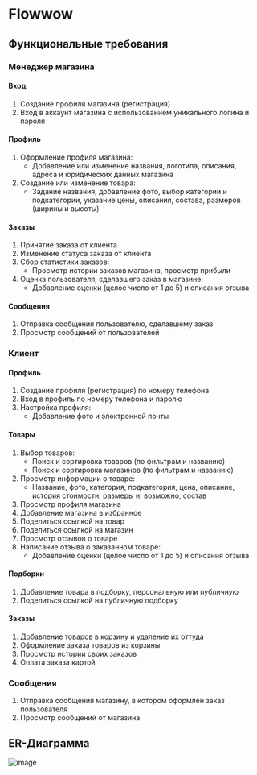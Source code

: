 # Flowwow 

## Функциональные требования

### Менеджер магазина

#### Вход
1. Создание профиля магазина (регистрация)
2. Вход в аккаунт магазина с использованием уникального логина и пароля

#### Профиль
1. Оформление профиля магазина:
   - Добавление или изменение названия, логотипа, описания, адреса и юридических данных магазина
2. Создание или изменение товара:
   - Задание названия, добавление фото, выбор категории и подкатегории, указание цены, описания, состава, размеров (ширины и высоты)

#### Заказы
1. Принятие заказа от клиента
2. Изменение статуса заказа от клиента
3. Сбор статистики заказов:
   - Просмотр истории заказов магазина, просмотр прибыли
4. Оценка пользователя, сделавшего заказ в магазине:
   - Добавление оценки (целое число от 1 до 5) и описания отзыва

#### Сообщения
1. Отправка сообщения пользователю, сделавшему заказ
2. Просмотр сообщений от пользователей

### Клиент

#### Профиль
1. Создание профиля (регистрация) по номеру телефона
2. Вход в профиль по номеру телефона и паролю
3. Настройка профиля:
   - Добавление фото и электронной почты

#### Товары
1. Выбор товаров:
   - Поиск и сортировка товаров (по фильтрам и названию)
   - Поиск и сортировка магазинов (по фильтрам и названию)
2. Просмотр информации о товаре:
   - Название, фото, категория, подкатегория, цена, описание, история стоимости, размеры и, возможно, состав
3. Просмотр профиля магазина
4. Добавление магазина в избранное
5. Поделиться ссылкой на товар
6. Поделиться ссылкой на магазин
7. Просмотр отзывов о товаре
8. Написание отзыва о заказанном товаре:
   - Добавление оценки (целое число от 1 до 5) и описания отзыва

#### Подборки
1. Добавление товара в подборку, персональную или публичную
2. Поделиться ссылкой на публичную подборку

#### Заказы
1. Добавление товаров в корзину и удаление их оттуда
2. Оформление заказа товаров из корзины
3. Просмотр истории своих заказов
4. Оплата заказа картой

### Сообщения
1. Отправка сообщения магазину, в котором оформлен заказ пользователя
2. Просмотр сообщений от магазина

## ER-Диаграмма
![image](https://github.com/pochtineploho/Database-Architecture/assets/113013191/1024b58c-46d7-4ea8-b38c-137b4987ae9b)

